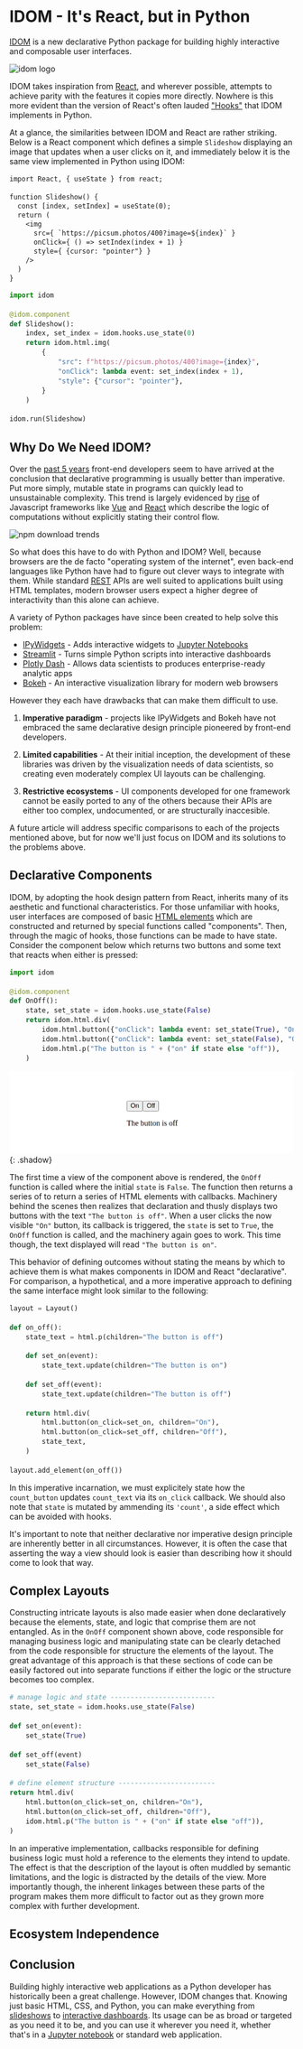 # IDOM - It's React, but in Python

[IDOM](https://github.com/idom-team/idom) is a new declarative Python package for
building highly interactive and composable user interfaces.

![idom logo](https://github.com/idom-team/idom/raw/929d07ff4a643320a6148336613621242284f8d2/docs/source/branding/idom-logo.png)

IDOM takes inspiration from [React](https://reactjs.org/), and wherever possible,
attempts to achieve parity with the features it copies more directly. Nowhere is this
more evident than the version of React's often lauded
["Hooks"](https://reactjs.org/docs/hooks-intro.html) that IDOM implements in Python.

At a glance, the similarities between IDOM and React are rather striking. Below is a
React component which defines a simple `Slideshow` displaying an image that updates when
a user clicks on it, and immediately below it is the same view implemented in Python
using IDOM:

```JSX
import React, { useState } from react;

function Slideshow() {
  const [index, setIndex] = useState(0);
  return (
    <img
      src={ `https://picsum.photos/400?image=${index}` }
      onClick={ () => setIndex(index + 1) }
      style={ {cursor: "pointer"} }
    />
  )
}
```

```python
import idom

@idom.component
def Slideshow():
    index, set_index = idom.hooks.use_state(0)
    return idom.html.img(
        {
            "src": f"https://picsum.photos/400?image={index}",
            "onClick": lambda event: set_index(index + 1),
            "style": {"cursor": "pointer"},
        }
    )

idom.run(Slideshow)
```

## Why Do We Need IDOM?

Over the [past 5 years](https://www.npmtrends.com/react-vs-angular-vs-vue) front-end
developers seem to have arrived at the conclusion that declarative programming is
usually better than imperative. Put more simply, mutable state in programs can quickly
lead to unsustainable complexity. This trend is largely evidenced by
[rise](https://gist.github.com/tkrotoff/b1caa4c3a185629299ec234d2314e190) of Javascript
frameworks like [Vue](https://vuejs.org/) and [React](https://reactjs.org/) which
describe the logic of computations without explicitly stating their control flow.

![npm download trends](https://gist.githubusercontent.com/rmorshea/24d369fac53c2e1a07557850a0e7ff13/raw/ac4f80fe824d8159b87545ff3632d7da9cf351ce/npm-download-trends.png)

So what does this have to do with Python and IDOM? Well, because browsers are the de
facto "operating system of the internet", even back-end languages like Python have had
to figure out clever ways to integrate with them. While standard
[REST](https://en.wikipedia.org/wiki/Representational_state_transfer) APIs are well
suited to applications built using HTML templates, modern browser users expect a higher
degree of interactivity than this alone can achieve.

A variety of Python packages have since been created to help solve this problem:

- [IPyWidgets](https://github.com/jupyter-widgets/ipywidgets) - Adds interactive widgets
  to [Jupyter Notebooks](https://jupyter.org/)
- [Streamlit](https://www.streamlit.io/) - Turns simple Python scripts into interactive
  dashboards
- [Plotly Dash](https://plotly.com/dash/) - Allows data scientists to produces
  enterprise-ready analytic apps
- [Bokeh](https://docs.bokeh.org/) - An interactive visualization library for modern web
  browsers

However they each have drawbacks that can make them difficult to use.

1. **Imperative paradigm** - projects like IPyWidgets and Bokeh have not embraced the
   same declarative design principle pioneered by front-end developers.

2. **Limited capabilities** - At their initial inception, the development of these
   libraries was driven by the visualization needs of data scientists, so creating even
   moderately complex UI layouts can be challenging.

3. **Restrictive ecosystems** - UI components developed for one framework cannot be
   easily ported to any of the others because their APIs are either too complex,
   undocumented, or are structurally inaccesible.

A future article will address specific comparisons to each of the projects mentioned
above, but for now we'll just focus on IDOM and its solutions to the problems above.

## Declarative Components

IDOM, by adopting the hook design pattern from React, inherits many of its aesthetic and
functional characteristics. For those unfamiliar with hooks, user interfaces are
composed of basic [HTML elements](https://en.wikipedia.org/wiki/HTML_element) which are
constructed and returned by special functions called "components". Then, through the
magic of hooks, those functions can be made to have state. Consider the component below
which returns two buttons and some text that reacts when either is pressed:

```python
import idom

@idom.component
def OnOff():
    state, set_state = idom.hooks.use_state(False)
    return idom.html.div(
        idom.html.button({"onClick": lambda event: set_state(True), "On"),
        idom.html.button({"onClick": lambda event: set_state(False), "Off"),
        idom.html.p("The button is " + ("on" if state else "off")),
    )
```

![on-off-buttons](on-off.gif){: .shadow}

The first time a view of the component above is rendered, the `OnOff` function is called
where the initial `state` is `False`. The function then returns a series of to return a
series of HTML elements with callbacks. Machinery behind the scenes then realizes that
declaration and thusly displays two buttons with the text `"The button is off"`. When a
user clicks the now visible `"On"` button, its callback is triggered, the `state` is set
to `True`, the `OnOff` function is called, and the machinery again goes to work. This
time though, the text displayed will read `"The button is on"`.

This behavior of defining outcomes without stating the means by which to achieve them is
what makes components in IDOM and React "declarative". For comparison, a hypothetical,
and a more imperative approach to defining the same interface might look similar to the
following:

```python
layout = Layout()

def on_off():
    state_text = html.p(children="The button is off")

    def set_on(event):
        state_text.update(children="The button is on")

    def set_off(event):
        state_text.update(children="The button is off")

    return html.div(
        html.button(on_click=set_on, children="On"),
        html.button(on_click=set_off, children="Off"),
        state_text,
    )

layout.add_element(on_off())
```

In this imperative incarnation, we must explicitely state how the `count_button` updates
`count_text` via its `on_click` callback. We should also note that `state` is mutated by
ammending its `'count'`, a side effect which can be avoided with hooks.

It's important to note that neither declarative nor imperative design principle are
inherently better in all circumstances. However, it is often the case that asserting the
way a view should look is easier than describing how it should come to look that way.

## Complex Layouts

Constructing intricate layouts is also made easier when done declaratively because the
elements, state, and logic that comprise them are not entangled. As in the `OnOff`
component shown above, code responsible for managing business logic and manipulating
state can be clearly detached from the code responsible for structure the elements of
the layout. The great advantage of this approach is that these sections of code can be
easily factored out into separate functions if either the logic or the structure becomes
too complex.

```python
# manage logic and state --------------------------
state, set_state = idom.hooks.use_state(False)

def set_on(event):
    set_state(True)

def set_off(event)
    set_state(False)

# define element structure ------------------------
return html.div(
    html.button(on_click=set_on, children="On"),
    html.button(on_click=set_off, children="Off"),
    idom.html.p("The button is " + ("on" if state else "off")),
)
```

In an imperative implementation, callbacks responsible for defining business logic must
hold a reference to the elements they intend to update. The effect is that the
description of the layout is often muddled by semantic limitations, and the logic is
distracted by the details of the view. More importantly though, the inherent linkages
between these parts of the program makes them more difficult to factor out as they grown
more complex with further development.

## Ecosystem Independence

## Conclusion

Building highly interactive web applications as a Python developer has historically been
a great challenge. However, IDOM changes that. Knowing just basic HTML, CSS, and Python,
you can make everything from
[slideshows](https://idom-docs.herokuapp.com/docs/examples.html#slideshow) to
[interactive
dashboards](https://idom-docs.herokuapp.com/docs/examples.html#simple-dashboard). Its
usage can be as broad or targeted as you need it to be, and
you can use it wherever you need it, whether that's in a [Jupyter
notebook](https://github.com/idom-team/idom-jupyter) or standard web application.
